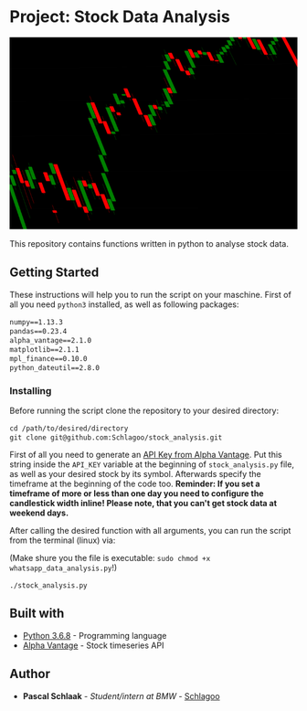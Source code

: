 # Project: Stock Data Analysis 

![Preview](./preview_small.png)

This repository contains functions written in python to analyse stock data.

## Getting Started

These instructions will help you to run the script on your maschine. First of all you need `python3` installed, as well as following packages:

~~~
numpy==1.13.3
pandas==0.23.4
alpha_vantage==2.1.0
matplotlib==2.1.1
mpl_finance==0.10.0
python_dateutil==2.8.0
~~~

### Installing

Before running the script clone the repository to your desired directory:

~~~
cd /path/to/desired/directory
git clone git@github.com:Schlagoo/stock_analysis.git
~~~

First of all you need to generate an [API Key from Alpha Vantage](https://www.alphavantage.co/support/#api-key). Put this string inside the `API_KEY` variable at the beginning of `stock_analysis.py` file, as well as your desired stock by its symbol. Afterwards specify the timeframe at the beginning of the code too. **Reminder: If you set a timeframe of more or less than one day you need to configure the candlestick width inline! Please note, that you can't get stock data at weekend days.**

After calling the desired function with all arguments, you can run the script from the terminal (linux) via:

(Make shure you the file is executable: `sudo chmod +x whatsapp_data_analysis.py`!)  

~~~
./stock_analysis.py
~~~

## Built with

* [Python 3.6.8](https://www.python.org/) - Programming language
* [Alpha Vantage](https://www.alphavantage.co/documentation/) - Stock timeseries API


## Author

* **Pascal Schlaak** - *Student/intern at BMW* - [Schlagoo](https://github.com/Schlagoo)

